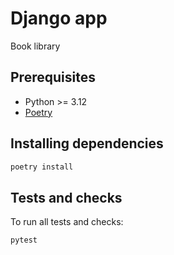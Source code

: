 # Django app
Book library

## Prerequisites
* Python >= 3.12
* [Poetry](https://python-poetry.org/docs/#installation)

## Installing dependencies
```bash
poetry install
```

## Tests and checks
To run all tests and checks:
```bash
pytest
```

